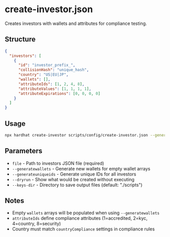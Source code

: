 # create-investor.json

Creates investors with wallets and attributes for compliance testing.

## Structure
```json
{
  "investors": [
    {
      "id": "investor_prefix_",
      "collisionHash": "unique_hash",
      "country": "US|EU|JP",
      "wallets": [],
      "attributeIds": [1, 2, 4, 8],
      "attributeValues": [1, 1, 1, 1],
      "attributeExpirations": [0, 0, 0, 0]
    }
  ]
}
```

## Usage
```bash
npx hardhat create-investor scripts/config/create-investor.json --generatewallets --generateuniqueids --network sepolia
```

## Parameters
- `file` - Path to investors JSON file (required)
- `--generatewallets` - Generate new wallets for empty wallet arrays
- `--generateuniqueids` - Generate unique IDs for all investors
- `--dryrun` - Show what would be created without executing
- `--keys-dir` - Directory to save output files (default: "./scripts")

## Notes
- Empty `wallets` arrays will be populated when using `--generatewallets`
- `attributeIds` define compliance attributes (1=accredited, 2=kyc, 4=country, 8=security)
- Country must match `countryCompliance` settings in compliance rules
